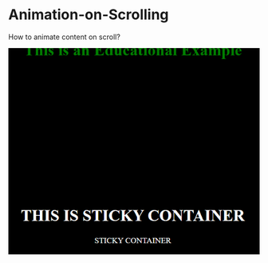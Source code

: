 # Animation-on-Scrolling
How to animate content on scroll?

![animate_on_scroll](readme_contents/animate_on_scroll.gif)
